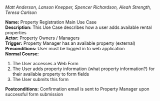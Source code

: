 *Matt Anderson, Lanson Knepper, Spencer Richardson, Aleah Strength, Teresa Carlson*

**Name:** Property Registration Main Use Case  
**Description:** This Use Case describes how a user adds available rental properties  
**Actor:** Property Owners / Managers  
**Trigger:** Property Manager has an available property  (external)  
**Preconditions:** User must be logged in to web application  
**Normal Course:**
1. The User accesses a Web Form
2. The User adds property information {what property information?} for their available property to form fields
3. The User submits this form

**Postconditions:** Confirmation email is sent to Property Manager upon successful form submission
